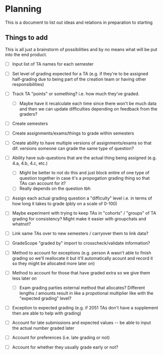 # Planning
This is a document to list out ideas and relations in preparation to starting


## Things to add
This is all just a brainstorm of possibilities and by no means what will be put into the end product.

- [ ] Input list of TA names for each semester
- [ ] Set level of grading expected for a TA (e.g. if they're to be assigned half-grading due to being part of the creation team or having other responsibilities)
- [ ] Track TA "points" or something? i.e. how much they've graded.
    - [ ] Maybe have it recalculate each time since there won't be much data and then we can update difficulties depending on feedback from the graders?

- [ ] Create semesters
- [ ] Create assignments/exams/things to grade within semesters 
- [ ] Create ability to have multiple versions of assignments/exams so that dif. versions someone can grade the same type of question?
- [ ] Ability have sub-questions that are the actual thing being assigned (e.g. 4.a, 4.b, 4.c, etc.)
    - [ ] Might be better to not do this and just block entire of one type of question together in case it's a propogation grading thing so that TAs can account for it?
    - [ ] Really depends on the question tbh
- [ ] Assign each actual grading question a "difficulty" level i.e. in terms of how long it takes to grade (pbly on a scale of 0-100)



- [ ] Maybe experiment with trying to keep TAs in "cohorts" / "groups" of TA grading for consistency? Might make it easier with groupchats and whatnot?
- [ ] Link same TAs over to new semesters / carryover them to link data?
- [ ] GradeScope "graded by" import to crosscheck/validate information?
- [ ] Method to account for exceptions (e.g. person A wasn't able to finish grading so we'll reallocate it but it'll automatically acount and record it so they might be allocated more later on)
- [ ] Method to account for those that have graded extra so we give them less later on
    - [ ] Exam grading parties external method that allocates? Different lengths / amounts result in like a propotional multiplier like with the "expected grading" level?
- [ ] Exception to expected grading (e.g. if 2051 TAs don't have a supplement then are able to help with grading)

- [ ] Account for late submissions and expected values -- be able to input the actual number graded later
- [ ] Account for preferences (i.e. late grading or not)
- [ ] Account for whether they usually grade early or not?





```python

```